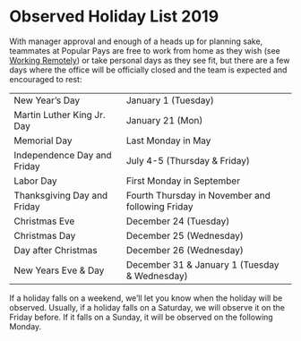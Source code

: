 # Observed Holiday List 2019
With manager approval and enough of a heads up for planning sake, teammates at Popular Pays are free to work from home as they wish (see [Working Remotely](https://github.com/PopularPays/handbook/blob/master/Employment%20Policies/Working%20Remotely.md)) or take personal days as they see fit, but there are a few days where the office will be officially closed and the team is expected and encouraged to rest: 

<table>
  <tr>
    <td>New Year’s Day</td>
    <td>January 1 (Tuesday)</td>
  </tr>
<tr>
    <td>Martin Luther King Jr. Day</td>
    <td>January 21 (Mon)</td>
  </tr>
  <tr>
    <td>Memorial Day</td>
    <td>Last Monday in May</td>
  </tr>
  <tr>
    <td>Independence Day and Friday</td>
    <td>July 4-5 (Thursday & Friday)</td>
  </tr>
  <tr>
    <td>Labor Day</td>
    <td>First Monday in September</td>
  </tr>
  <tr>
    <td>Thanksgiving Day and Friday</td>
    <td>Fourth Thursday in November and following Friday</td>
  </tr>
  <tr>
    <td>Christmas Eve</td>
    <td>December 24 (Tuesday)</td>
  </tr>
  <tr>
    <td>Christmas Day</td>
    <td>December 25 (Wednesday)</td>
  </tr>
    <tr>
    <td>Day after Christmas</td>
    <td>December 26 (Wednesday)</td>
  </tr>
  </tr>
    <tr>
    <td>New Years Eve & Day</td>
    <td>December 31 & January 1 (Tuesday & Wednesday)</td>
  </tr>
</table>


If a holiday falls on a weekend, we’ll let you know when the holiday will be observed. Usually, if a holiday falls on a Saturday, we will observe it on the Friday before. If it falls on a Sunday, it will be observed on the following Monday.
